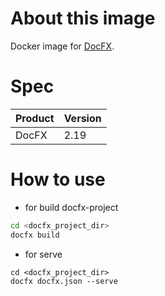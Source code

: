 # About this image

Docker image for [DocFX](http://dotnet.github.io/docfx/).

# Spec

| Product | Version |
|--------|---------|
| DocFX  | 2.19  |

# How to use

- for build docfx-project

```sh
cd <docfx_project_dir>
docfx build
```

- for serve

```
cd <docfx_project_dir>
docfx docfx.json --serve
```

